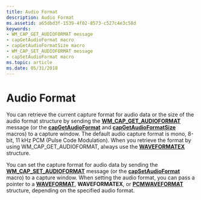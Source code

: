 ```yaml
---
title: Audio Format
description: Audio Format
ms.assetid: a65dbd3f-1539-4f02-8573-c527c4e3c58d
keywords:
- WM_CAP_GET_AUDIOFORMAT message
- capGetAudioFormat macro
- capGetAudioFormatSize macro
- WM_CAP_SET_AUDIOFORMAT message
- capSetAudioFormat macro
ms.topic: article
ms.date: 05/31/2018
---
```


# Audio Format

You can retrieve the current capture format for audio data or the size of the audio format structure by sending the [**WM\_CAP\_GET\_AUDIOFORMAT**](wm-cap-get-audioformat.md) message (or the [**capGetAudioFormat**](/windows/desktop/api/Vfw/nf-vfw-capgetaudioformat) and [**capGetAudioFormatSize**](/windows/desktop/api/Vfw/nf-vfw-capgetaudioformatsize) macros) to a capture window. The default audio capture format is mono, 8-bit, 11 kHz PCM (Pulse Code Modulation). When you retrieve the format by using WM\_CAP\_GET\_AUDIOFORMAT, always use the [**WAVEFORMATEX**](https://msdn.microsoft.com/en-us/library/Dd757713(v=VS.85).aspx) structure.

You can set the capture format for audio data by sending the [**WM\_CAP\_SET\_AUDIOFORMAT**](wm-cap-set-audioformat.md) message (or the [**capSetAudioFormat**](/windows/desktop/api/Vfw/nf-vfw-capsetaudioformat) macro) to a capture window. When setting the audio format, you can pass a pointer to a [**WAVEFORMAT**](/windows/desktop/api/mmeapi/ns-mmeapi-twaveformatex), **WAVEFORMATEX**, or [**PCMWAVEFORMAT**](https://msdn.microsoft.com/en-us/library/Dd743663(v=VS.85).aspx) structure, depending on the specified audio format.

 

 




